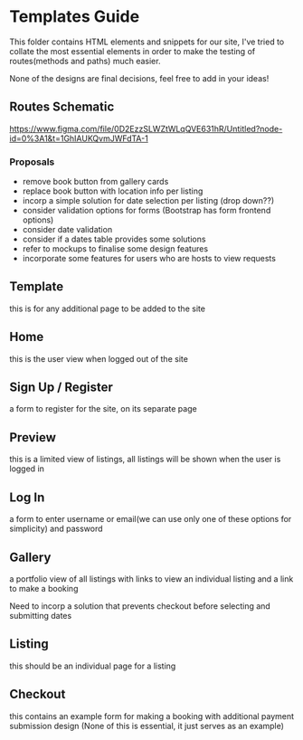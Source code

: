 # Templates Guide 

This folder contains HTML elements and snippets for our site, I've tried to collate the most essential elements in order to make the testing of routes(methods and paths) much easier. 

None of the designs are final decisions, feel free to add in your ideas!


## Routes Schematic

https://www.figma.com/file/0D2EzzSLWZtWLqQVE631hR/Untitled?node-id=0%3A1&t=1GhIAUKQvmJWFdTA-1
### Proposals 

- remove book button from gallery cards
- replace book button with location info per listing 
- incorp a simple solution for date selection per listing (drop down??)
- consider validation options for forms (Bootstrap has form frontend options)
- consider date validation 
- consider if a dates table provides some solutions 
- refer to mockups to finalise some design features 
- incorporate some features for users who are hosts to view requests 



## Template

this is for any additional page to be added to the site 


## Home

this is the user view when logged out of the site 

## Sign Up / Register

a form to register for the site, on its separate page 


## Preview

this is a limited view of listings, all listings will be shown when the user is logged in

## Log In 

a form to enter username or email(we can use only one of these options for simplicity) and password

## Gallery 

a portfolio view of all listings with links to view an individual listing and a link to make a booking

Need to incorp a solution that prevents checkout before selecting and submitting dates

## Listing

this should be an individual page for a listing

## Checkout

this contains an example form for making a booking with additional payment submission design (None of this is essential, it just serves as an example)



